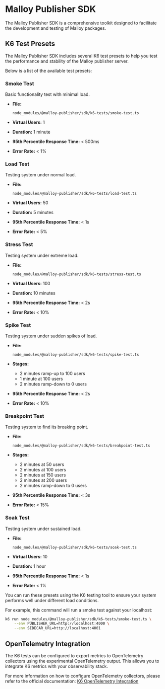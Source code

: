 # Malloy Publisher SDK

The Malloy Publisher SDK is a comprehensive toolkit designed to facilitate the development and testing of Malloy packages.

## K6 Test Presets

The Malloy Publisher SDK includes several K6 test presets to help you test the performance and stability of the Malloy publisher server. 

Below is a list of the available test presets:

### Smoke Test
Basic functionality test with minimal load.
- **File:**
    
    `node_modules/@malloy-publisher/sdk/k6-tests/smoke-test.ts`
- **Virtual Users:** 1
- **Duration:** 1 minute
- **95th Percentile Response Time:** < 500ms
- **Error Rate:** < 1%

### Load Test
Testing system under normal load.
- **File:**
    
    `node_modules/@malloy-publisher/sdk/k6-tests/load-test.ts`
- **Virtual Users:** 50
- **Duration:** 5 minutes
- **95th Percentile Response Time:** < 1s
- **Error Rate:** < 5%

### Stress Test
Testing system under extreme load.
- **File:**

    `node_modules/@malloy-publisher/sdk/k6-tests/stress-test.ts`
- **Virtual Users:** 100
- **Duration:** 10 minutes
- **95th Percentile Response Time:** < 2s
- **Error Rate:** < 10%

### Spike Test
Testing system under sudden spikes of load.
- **File:**
    
    `node_modules/@malloy-publisher/sdk/k6-tests/spike-test.ts`
- **Stages:**
  - 2 minutes ramp-up to 100 users
  - 1 minute at 100 users
  - 2 minutes ramp-down to 0 users
- **95th Percentile Response Time:** < 2s
- **Error Rate:** < 10%

### Breakpoint Test
Testing system to find its breaking point.
- **File:**
    
    `node_modules/@malloy-publisher/sdk/k6-tests/breakpoint-test.ts`
- **Stages:**
  - 2 minutes at 50 users
  - 2 minutes at 100 users
  - 2 minutes at 150 users
  - 2 minutes at 200 users
  - 2 minutes ramp-down to 0 users
- **95th Percentile Response Time:** < 3s
- **Error Rate:** < 15%

### Soak Test
Testing system under sustained load.
- **File:**
    
    `node_modules/@malloy-publisher/sdk/k6-tests/soak-test.ts`
- **Virtual Users:** 10
- **Duration:** 1 hour
- **95th Percentile Response Time:** < 1s
- **Error Rate:** < 1%

You can run these presets using the K6 testing tool to ensure your system performs well under different load conditions.

For example, this command will run a smoke test against your localhost:
```sh
k6 run node_modules/@malloy-publisher/sdk/k6-tests/smoke-test.ts \
    --env PUBLISHER_URL=http://localhost:4000 \
    --env SIDECAR_URL=http://localhost:4001
```

## OpenTelemetry Integration

The K6 tests can be configured to export metrics to OpenTelemetry collectors using the experimental OpenTelemetry output. This allows you to integrate K6 metrics with your observability stack.

For more information on how to configure OpenTelemetry collectors, please refer to the official documentation: [K6 OpenTelemetry Integration](https://grafana.com/docs/k6/latest/results-output/real-time/opentelemetry/)
